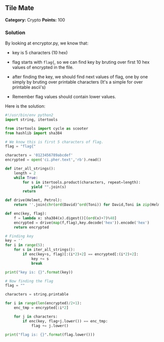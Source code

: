 ## Tile Mate

**Category:** Crypto **Points:** 100

### Solution

By looking at encryptor.py, we know that:

- key is 5 characters (10 hex)

- flag starts with ```flag{```, so we can find key by bruting over first 10 hex values of encrypted in the file.

- after finding the key, we should find next values of flag, one by one simply by bruting over printable characters (It's a simple for over printable ascii's)

- Remember flag values should contain lower values.

Here is the solution:

```python
#!/usr/bin/env python2
import string, itertools

from itertools import cycle as scooter
from hashlib import sha384

# We know this is first 5 characters of flag.
flag = "flag{"

characters = '0123456789abcdef'
encrypted = open('ci.pher.text','rb').read()

def iter_all_strings():
	length = 2
	while True:
		for s in itertools.product(characters, repeat=length):
			yield "".join(s)
		return

def drive(Helmet, Petrol):
    return ''.join(chr(ord(David)^ord(Toni)) for David,Toni in zip(Helmet,scooter(Petrol)))

def enc(key, flag):
	f = lambda x: sha384(x).digest()[(ord(x)+7)%48]
	encrypted = drive(map(f,flag),key.decode('hex')).encode('hex')
	return encrypted

# Finding key
key = ''
for i in range(5):
	for s in iter_all_strings():
		if enc(key+s, flag)[:(i*2)+2] == encrypted[:(i*2)+2]:
			key += s
			break

print("key is: {}".format(key))

# Now finding the flag
flag = ""

characters = string.printable

for i in range(len(encrypted)/2+1):
	enc_tmp = encrypted[:i*2]

	for j in characters:
		if enc(key, flag+j.lower()) == enc_tmp:
			flag += j.lower()
			
print("flag is: {}".format(flag.lower()))
```
